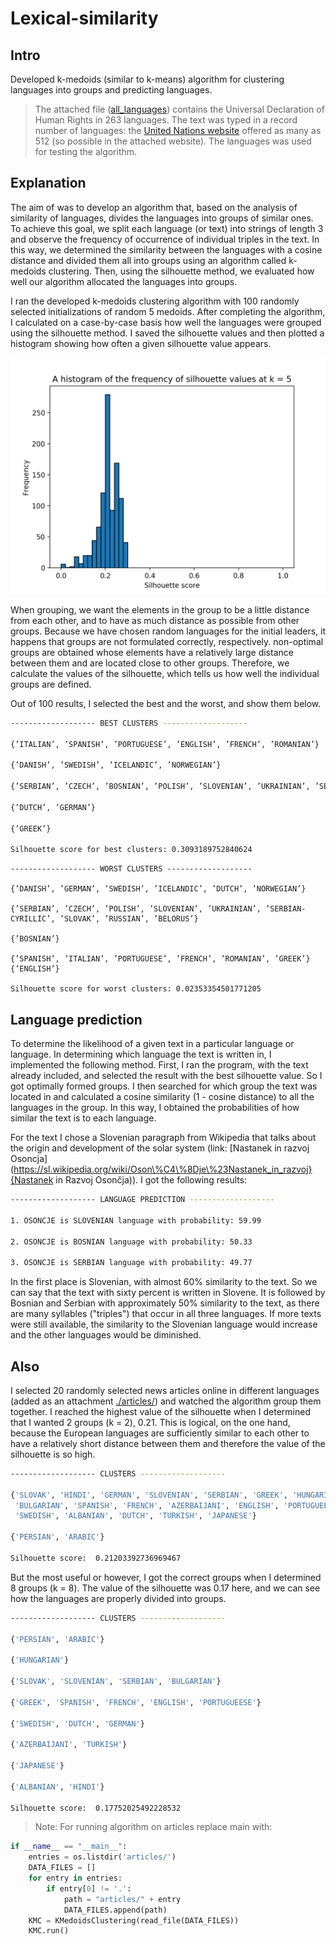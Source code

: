 # Lexical-similarity

## Intro

Developed k-medoids (similar to k-means) algorithm for clustering languages into groups and predicting languages.

> The attached file ([all_languages](https://github.com/simenravnik/lexical-similarity/tree/master/all_languages)) contains the Universal Declaration of Human Rights in 263 languages. The text was typed in a record number of languages: the <a href="http://www.ohchr.org/EN/UDHR/Pages/Introduction.aspx">United Nations website</a> offered as many as 512 (so possible in the attached website). The languages was used for testing the algorithm.

## Explanation

The aim of was to develop an algorithm that, based on the analysis of similarity of languages, divides the languages into groups of similar ones. To achieve this goal, we split each language (or text) into strings of length 3 and observe the frequency of occurrence of individual triples in the text. In this way, we determined the similarity between the languages with a cosine distance and divided them all into groups using an algorithm called k-medoids clustering. Then, using the silhouette method, we evaluated how well our algorithm allocated the languages into groups.

I ran the developed k-medoids clustering algorithm with 100 randomly selected initializations of random 5 medoids. After completing the algorithm, I calculated on a case-by-case basis how well the languages were grouped using the silhouette method. I saved the silhouette values and then plotted a histogram showing how often a given silhouette value appears.

![Silhouette score histogram](https://github.com/simenravnik/lexical-similarity/blob/master/hist-eng.png "Silhouette score histogram")

When grouping, we want the elements in the group to be a little distance from each other, and to have as much distance as possible from other groups. Because we have chosen random languages for the initial leaders, it happens that groups are not formulated correctly, respectively. non-optimal groups are obtained whose elements have a relatively large distance between them and are located close to other groups. Therefore, we calculate the values of the silhouette, which tells us how well the individual groups are defined.

Out of 100 results, I selected the best and the worst, and show them below.

```bash
------------------- BEST CLUSTERS -------------------

{’ITALIAN’, ’SPANISH’, ’PORTUGUESE’, ’ENGLISH’, ’FRENCH’, ’ROMANIAN’}

{’DANISH’, ’SWEDISH’, ’ICELANDIC’, ’NORWEGIAN’}

{’SERBIAN’, ’CZECH’, ’BOSNIAN’, ’POLISH’, ’SLOVENIAN’, ’UKRAINIAN’, ’SERBIAN-CYRILLIC’, ’SLOVAK’, ’RUSSIAN’, ’BELORUS’}

{’DUTCH’, ’GERMAN’}

{’GREEK’}

Silhouette score for best clusters: 0.3093189752840624
```

```bahs
------------------- WORST CLUSTERS -------------------

{’DANISH’, ’GERMAN’, ’SWEDISH’, ’ICELANDIC’, ’DUTCH’, ’NORWEGIAN’}

{’SERBIAN’, ’CZECH’, ’POLISH’, ’SLOVENIAN’, ’UKRAINIAN’, ’SERBIAN-CYRILLIC’, ’SLOVAK’, ’RUSSIAN’, ’BELORUS’}

{’BOSNIAN’}

{’SPANISH’, ’ITALIAN’, ’PORTUGUESE’, ’FRENCH’, ’ROMANIAN’, ’GREEK’} {’ENGLISH’}

Silhouette score for worst clusters: 0.02353354501771205
```

## Language prediction

To determine the likelihood of a given text in a particular language or language. In determining which language the text is written in, I implemented the following method. First, I ran the program, with the text already included, and selected the result with the best silhouette value. So I got optimally formed groups. I then searched for which group the text was located in and calculated a cosine similarity (1 - cosine distance) to all the languages in the group. In this way, I obtained the probabilities of how similar the text is to each language.

For the text I chose a Slovenian paragraph from Wikipedia that talks about the origin and development of the solar system (link: [Nastanek in razvoj Osoncja](https://sl.wikipedia.org/wiki/Oson\%C4\%8Dje\%23Nastanek_in_razvoj}{Nastanek in Razvoj Osončja)). I got the following results:

```bash
------------------- LANGUAGE PREDICTION ------------------- 

1. OSONCJE is SLOVENIAN language with probability: 59.99
 
2. OSONCJE is BOSNIAN language with probability: 50.33

3. OSONCJE is SERBIAN language with probability: 49.77
```

In the first place is Slovenian, with almost 60% similarity to the text. So we can say that the text with sixty percent is written in Slovene. It is followed by Bosnian and Serbian with approximately 50% similarity to the text, as there are many syllables ("triples") that occur in all three languages. If more texts were still available, the similarity to the Slovenian language would increase and the other languages would be diminished.

## Also

I selected 20 randomly selected news articles online in different languages (added as an attachment [./articles/](https://github.com/simenravnik/lexical-similarity/tree/master/articles)) and watched the algorithm group them together. I reached the highest value of the silhouette when I determined that I wanted 2 groups (k = 2), 0.21. This is logical, on the one hand, because the European languages are sufficiently similar to each other to have a relatively short distance between them and therefore the value of the silhouette is so high.

```bash
------------------- CLUSTERS -------------------

{'SLOVAK', 'HINDI', 'GERMAN', 'SLOVENIAN', 'SERBIAN', 'GREEK', 'HUNGARIAN', 
 'BULGARIAN', 'SPANISH', 'FRENCH', 'AZERBAIJANI', 'ENGLISH', 'PORTUGUEESE', 
 'SWEDISH', 'ALBANIAN', 'DUTCH', 'TURKISH', 'JAPANESE'}

{'PERSIAN', 'ARABIC'}

Silhouette score:  0.21203392736969467
```

But the most useful or however, I got the correct groups when I determined 8 groups (k = 8). The value of the silhouette was 0.17 here, and we can see how the languages are properly divided into groups.

```bash
------------------- CLUSTERS -------------------

{'PERSIAN', 'ARABIC'}

{'HUNGARIAN'}

{'SLOVAK', 'SLOVENIAN', 'SERBIAN', 'BULGARIAN'}

{'GREEK', 'SPANISH', 'FRENCH', 'ENGLISH', 'PORTUGUEESE'}

{'SWEDISH', 'DUTCH', 'GERMAN'}

{'AZERBAIJANI', 'TURKISH'}

{'JAPANESE'}

{'ALBANIAN', 'HINDI'}

Silhouette score:  0.17752025492228532
```

> Note: For running algorithm on articles replace main with:

```python
if __name__ == "__main__":
    entries = os.listdir('articles/')
    DATA_FILES = []
    for entry in entries:
        if entry[0] != '.':
            path = "articles/" + entry
            DATA_FILES.append(path)
    KMC = KMedoidsClustering(read_file(DATA_FILES))
    KMC.run()
```